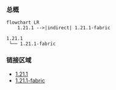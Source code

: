 ### 总概

```mermaid
flowchart LR
    1.21.1 -->|indirect| 1.21.1-fabric
```

```
1.21.1
 └── 1.21.1-fabric
```

### 链接区域

- [1.21.1](/projects/1.21/assets/modrinth-mirthdew-encore/mirthdew_encore)
- [1.21.1-fabric](/projects/1.21-fabric/assets/modrinth-mirthdew-encore/mirthdew_encore)